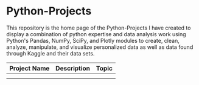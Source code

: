 # Python-Projects
This repository is the home page of the Python-Projects I have created to display a combination of python expertise and data analysis work using Python's Pandas, NumPy, SciPy, and Plotly modules to create, clean, analyze, manipulate, and visualize personalized data as well as data found through Kaggle and their data sets.

Project Name  | Description   |  Topic
------------- | ------------- | ------------------
 | | 
 |  | 
